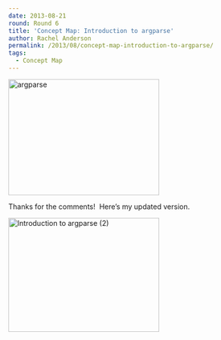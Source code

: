 ```yaml
---
date: 2013-08-21
round: Round 6
title: 'Concept Map: Introduction to argparse'
author: Rachel Anderson
permalink: /2013/08/concept-map-introduction-to-argparse/
tags:
  - Concept Map
---
```

[<img class="size-medium wp-image-4018 aligncenter" alt="argparse" src="http://files.software-carpentry.org/training-course/2013/08/argparse-300x231.png" width="300" height="231" />][1]

Thanks for the comments!  Here&#8217;s my updated version.

[<img class="aligncenter size-medium wp-image-4079" alt="Introduction to argparse (2)" src="http://files.software-carpentry.org/training-course/2013/08/argparse2-300x227.png" width="300" height="227" />][2]

 [1]: http://files.software-carpentry.org/training-course/2013/08/argparse.png
 [2]: http://files.software-carpentry.org/training-course/2013/08/argparse2.png
